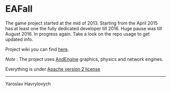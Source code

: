 # EAFall 

The game project started at the mid of 2013.
Starting from the April 2015 has at least one the fully dedicated developer till 2016.
Huge pause was till August 2016. In progress again.
Take a look on the repo usage to get updated info.

Project wiki you can find [here](https://bitbucket.org/yaroslav_havrylovych/eafall/wiki/Home).

*Note* :
The project uses [AndEngine](https://github.com/nicolasgramlich/AndEngine) graphics, physics and network engines.


Everything is under [Apache version 2 license](license.txt)


---------------------------------------
Yaroslav Havrylovych
